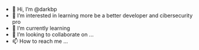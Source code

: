 - 👋 Hi, I’m @darkbp
- 👀 I’m interested in learning more be a better developer and cibersecurity pro
- 🌱 I’m currently learning 
- 💞️ I’m looking to collaborate on ...
- 📫 How to reach me ...

<!---
darkbp/darkbp is a ✨ special ✨ repository because its `README.md` (this file) appears on your GitHub profile.
You can click the Preview link to take a look at your changes.
--->
